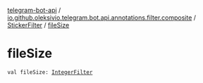 [telegram-bot-api](../../index.md) / [io.github.oleksivio.telegram.bot.api.annotations.filter.composite](../index.md) / [StickerFilter](index.md) / [fileSize](./file-size.md)

# fileSize

`val fileSize: `[`IntegerFilter`](../../io.github.oleksivio.telegram.bot.api.annotations.filter.primitive/-integer-filter/index.md)